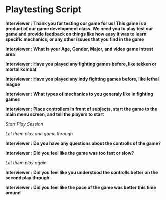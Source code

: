 # Playtesting Script
**Interviewer : Thank you for testing our game for us! This game is a product of our game development class. We need you to play test our game and provide feedback on things like how easy it was to learn specific mechanics, or any other issues that you find in the game**

**Interviewer : What is your Age, Gender, Major, and video game intrest area**

**Interviewer : Have you played any fighting games before, like tekken or mortal kombat**

**Interviewer : Have you played any indy fighting games before, like lethal league**

**Interviewer : What types of mechanics to you generaly like in fighting games**

**Interviewer : Place controllers in front of subjects, start the game to the main menu screen, and tell the players to start**

*Start Play Session*

*Let them play one game through*

**Interviewer : Do you have any questions about the controlls of the game?**

**Interviewer : Did you feel like the game was too fast or slow?**

*Let them play again*

**Interviewer : Did you feel like you understood the controlls better on the second play through**

**Interviewer : Did you feel like the pace of the game was better this time around**
